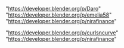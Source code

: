 "https://developer.blender.org/p/Daro"
"https://developer.blender.org/p/emelia58"
"https://developer.blender.org/p/nirafinance"
 
"https://developer.blender.org/p/curlsncurve"
"https://developer.blender.org/p/nirafinance"
 
